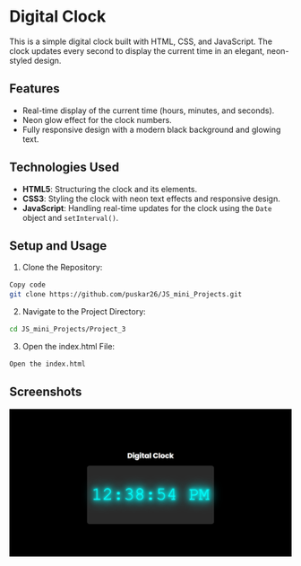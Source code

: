 # Digital Clock

This is a simple digital clock built with HTML, CSS, and JavaScript. The clock updates every second to display the current time in an elegant, neon-styled design.

## Features

- Real-time display of the current time (hours, minutes, and seconds).
- Neon glow effect for the clock numbers.
- Fully responsive design with a modern black background and glowing text.

## Technologies Used

- **HTML5**: Structuring the clock and its elements.
- **CSS3**: Styling the clock with neon text effects and responsive design.
- **JavaScript**: Handling real-time updates for the clock using the `Date` object and `setInterval()`.

## Setup and Usage

1. Clone the Repository:

```bash
Copy code
git clone https://github.com/puskar26/JS_mini_Projects.git
```

2. Navigate to the Project Directory:

```bash
cd JS_mini_Projects/Project_3
```

3. Open the index.html File:

```bash
Open the index.html
```

## Screenshots

![Digital Clock Preview](Screen%20Shot%202024-10-10%20at%2012.38.45%20PM.png)
